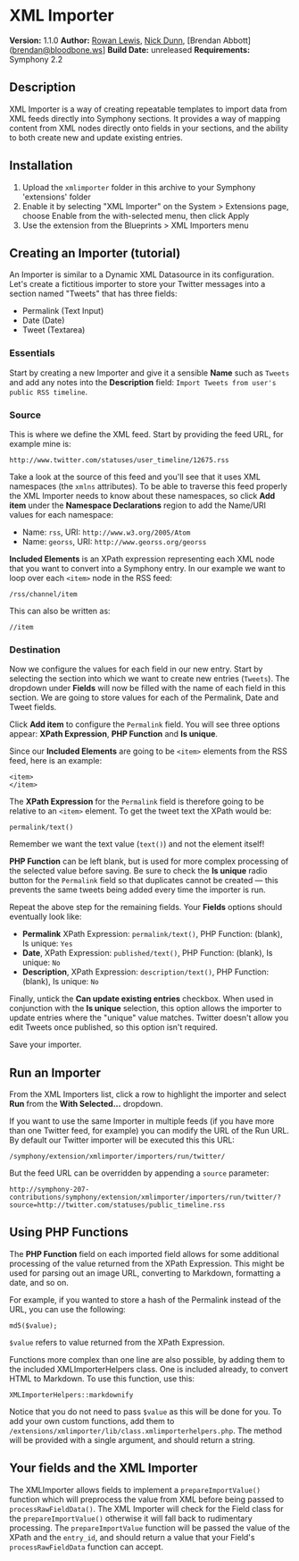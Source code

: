 # XML Importer

__Version:__ 1.1.0
__Author:__ [Rowan Lewis](http://rowanlewis.com/), [Nick Dunn](http://nick-dunn.co.uk/), [Brendan Abbott](brendan@bloodbone.ws]
__Build Date:__ unreleased
__Requirements:__ Symphony 2.2


## Description

XML Importer is a way of creating repeatable templates to import data from XML feeds directly into Symphony sections. It provides a way of mapping content from XML nodes directly onto fields in your sections, and the ability to both create new and update existing entries.


## Installation

1. Upload the `xmlimporter` folder in this archive to your Symphony 'extensions' folder
2. Enable it by selecting "XML Importer" on the System > Extensions page, choose Enable from the with-selected menu, then click Apply
3. Use the extension from the Blueprints > XML Importers menu

## Creating an Importer (tutorial)
An Importer is similar to a Dynamic XML Datasource in its configuration. Let's create a fictitious importer to store your Twitter messages into a section named "Tweets" that has three fields:

* Permalink (Text Input)
* Date (Date)
* Tweet (Textarea)


### Essentials

Start by creating a new Importer and give it a sensible **Name** such as `Tweets` and add any notes into the **Description** field: `Import Tweets from user's public RSS timeline`.


### Source

This is where we define the XML feed. Start by providing the feed URL, for example mine is:

	http://www.twitter.com/statuses/user_timeline/12675.rss

Take a look at the source of this feed and you'll see that it uses XML namespaces (the `xmlns` attributes). To be able to traverse this feed properly the XML Importer needs to know about these namespaces, so click **Add item** under the **Namespace Declarations** region to add the Name/URI values for each namespace:

* Name: `rss`, URI: `http://www.w3.org/2005/Atom`
* Name: `georss`, URI: `http://www.georss.org/georss`

**Included Elements** is an XPath expression representing each XML node that you want to convert into a Symphony entry. In our example we want to loop over each `<item>` node in the RSS feed:

	/rss/channel/item

This can also be written as:

	//item


### Destination

Now we configure the values for each field in our new entry. Start by selecting the section into which we want to create new entries (`Tweets`). The dropdown under **Fields** will now be filled with the name of each field in this section. We are going to store values for each of the Permalink, Date and Tweet fields.

Click **Add item** to configure the `Permalink` field. You will see three options appear: **XPath Expression**, **PHP Function** and **Is unique**.

Since our **Included Elements** are going to be `<item>` elements from the RSS feed, here is an example:

	<item>
	</item>

The **XPath Expression** for the `Permalink` field is therefore going to be relative to an `<item>` element. To get the tweet text the XPath would be:

	permalink/text()

Remember we want the text value (`text()`) and not the element itself!

**PHP Function** can be left blank, but is used for more complex processing of the selected value before saving. Be sure to check the **Is unique** radio button for the `Permalink` field so that duplicates cannot be created — this prevents the same tweets being added every time the importer is run.

Repeat the above step for the remaining fields. Your **Fields** options should eventually look like:

* **Permalink** XPath Expression: `permalink/text()`, PHP Function: (blank), Is unique: `Yes`
* **Date**, XPath Expression: `published/text()`, PHP Function: (blank), Is unique: `No`
* **Description**, XPath Expression: `description/text()`, PHP Function: (blank), Is unique: `No`

Finally, untick the **Can update existing entries** checkbox. When used in conjunction with the **Is unique** selection, this option allows the importer to update entries where the "unique" value matches. Twitter doesn't allow you edit Tweets once published, so this option isn't required.

Save your importer.


## Run an Importer

From the XML Importers list, click a row to highlight the importer and select **Run** from the **With Selected...** dropdown.

If you want to use the same Importer in multiple feeds (if you have more than one Twitter feed, for example) you can modify the URL of the Run URL. By default our Twitter importer will be executed this this URL:

	/symphony/extension/xmlimporter/importers/run/twitter/

But the feed URL can be overridden by appending a `source` parameter:

	http://symphony-207-contributions/symphony/extension/xmlimporter/importers/run/twitter/?source=http://twitter.com/statuses/public_timeline.rss


## Using PHP Functions

The **PHP Function** field on each imported field allows for some additional processing of the value returned from the XPath Expression. This might be used for parsing out an image URL, converting to Markdown, formatting a date, and so on.

For example, if you wanted to store a hash of the Permalink instead of the URL, you can use the following:

	md5($value);

`$value` refers to value returned from the XPath Expression.

Functions more complex than one line are also possible, by adding them to the included XMLImporterHelpers class. One is included already, to convert HTML to Markdown. To use this function, use this:

	XMLImporterHelpers::markdownify

Notice that you do not need to pass `$value` as this will be done for you. To add your own custom functions, add them to `/extensions/xmlimporter/lib/class.xmlimporterhelpers.php`. The method will be provided with a single argument, and should return a string.

## Your fields and the XML Importer

The XMLImporter allows fields to implement a `prepareImportValue()` function which will preprocess the value from XML before being passed to `processRawFieldData()`. The XML Importer will check for the Field class for the `prepareImportValue()` otherwise it will fall back to rudimentary processing. The `prepareImportValue` function will be passed the value of the XPath and the `entry_id`, and should return a value that your Field's `processRawFieldData` function can accept.

